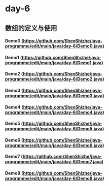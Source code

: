 # day-6
## 数组的定义与使用
#### Demo0 (https://github.com/ShenShizhe/java-programme/edit/main/java/day-6/Demo0.java)
#### Demo1 (https://github.com/ShenShizhe/java-programme/edit/main/java/day-6/Demo1.java)
#### Demo2 (https://github.com/ShenShizhe/java-programme/edit/main/java/day-6/Demo2.java)
#### Demo3 (https://github.com/ShenShizhe/java-programme/edit/main/java/day-6/Demo3.java)
#### Demo4 (https://github.com/ShenShizhe/java-programme/edit/main/java/day-6/Demo4.java)
#### Demo5 (https://github.com/ShenShizhe/java-programme/edit/main/java/day-6/Demo5.java)
#### Demo6 (https://github.com/ShenShizhe/java-programme/edit/main/java/day-6/Demo6.java)
#### Demo7 (https://github.com/ShenShizhe/java-programme/edit/main/java/day-6/Demo7.java)
#### Demo8 (https://github.com/ShenShizhe/java-programme/edit/main/java/day-6/Demo8.java)
